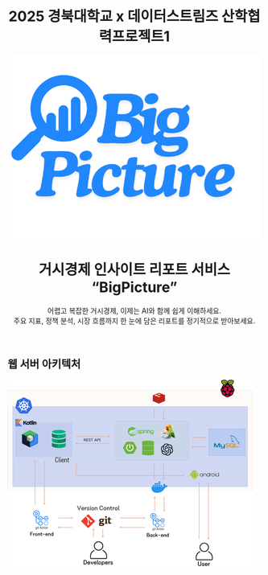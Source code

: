 <div align="center">  

# 2025 경북대학교 x 데이터스트림즈 산학협력프로젝트1

![로고](./images/bigpicture_logo.svg)

# 거시경제 인사이트 리포트 서비스 “BigPicture”

어렵고 복잡한 거시경제,
이제는 AI와 함께 쉽게 이해하세요.
<br>
주요 지표, 정책 분석, 시장 흐름까지
한 눈에 담은 리포트를 정기적으로 받아보세요.

</div>
<br>

## 웹 서버 아키텍처
![웹서버 아키텍처](./images/architecture.png)

